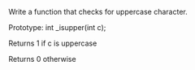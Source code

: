 Write a function that checks for uppercase character.



Prototype: int _isupper(int c);

Returns 1 if c is uppercase

Returns 0 otherwise
